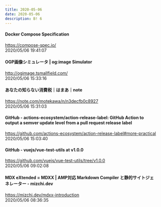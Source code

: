 ```yaml
---
title: 2020-05-06
date: 2020-05-06
description: B! 6
---
```


#### Docker Compose Specification
https://compose-spec.io/<br>
2020/05/06 19:41:07<br>


#### OGP画像シミュレータ | og:image Simulator
http://ogimage.tsmallfield.com/<br>
2020/05/06 15:33:16<br>


#### あなたの知らない消費税｜はまあ｜note
https://note.com/motekawa/n/n3decfb0c8927<br>
2020/05/06 15:31:03<br>


#### GitHub - actions-ecosystem/action-release-label: GitHub Action to output a semver update level from a pull request release label
https://github.com/actions-ecosystem/action-release-label#more-practical<br>
2020/05/06 15:03:40<br>


#### GitHub - vuejs/vue-test-utils at v1.0.0
https://github.com/vuejs/vue-test-utils/tree/v1.0.0<br>
2020/05/06 09:02:08<br>


#### MDX eXtended = MDXX | AMP対応 Markdown Compiler と静的サイトジェネレーター - mizchi.dev
https://mizchi.dev/mdxx-introduction<br>
2020/05/06 08:36:35<br>


